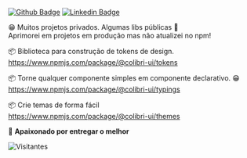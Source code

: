[![Github Badge](https://img.shields.io/badge/-deyvisonborges-000?style=flat-square&logo=Github&logoColor=white&link=https://github.com/rebeccamanzi)](https://github.com/deyvisonborges)
[![Linkedin Badge](https://img.shields.io/badge/-deyvisonborges-blue?style=flat-square&logo=Linkedin&logoColor=white&link=https://www.linkedin.com/in/deyvisonborges/)](https://www.linkedin.com/in/deyvisonborges/)

😁 Muitos projetos privados.
Algumas libs públicas 🤩 <br>
Aprimorei em projetos em produção mas não atualizei no npm! <br>

📦 Biblioteca para construção de tokens de design. <br>
https://www.npmjs.com/package/@colibri-ui/tokens <br>

📦 Torne qualquer componente simples em componente declarativo. 😁 <br>
https://www.npmjs.com/package/@colibri-ui/typings <br>

📦 Crie temas de forma fácil <br>
https://www.npmjs.com/package/@colibri-ui/themes



💙 **Apaixonado por entregar o melhor**

![Visitantes](https://visitor-badge.glitch.me/badge?page_id=deeborges.readme)

